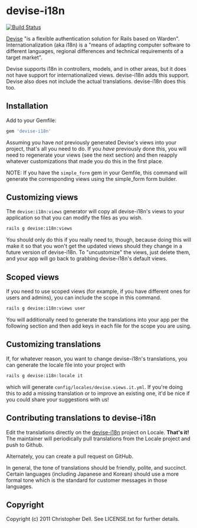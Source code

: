# devise-i18n

[![Build Status](https://secure.travis-ci.org/tigrish/devise-i18n.png)](http://travis-ci.org/tigrish/devise-i18n)

[Devise](https://github.com/plataformatec/devise) "is a flexible authentication solution for Rails based on Warden". Internationalization (aka i18n) is a "means of adapting computer software to different languages, regional differences and technical requirements of a target market".

Devise supports i18n in controllers, models, and in other areas, but it does not have support for internationalized views. devise-i18n adds this support. Devise also does not include the actual translations. devise-i18n does this too.

## Installation

Add to your Gemfile:
```ruby
gem 'devise-i18n'
```

Assuming you have _not_ previously generated Devise's views into your project, that's all you need to do. If you _have_ previously done this, you will need to regenerate your views (see the next section) and then reapply whatever customizations that made you do this in the first place.

NOTE: If you have the ```simple_form``` gem in your Gemfile, this command will generate the corresponding views using the simple_form form builder.

## Customizing views

The `devise:i18n:views` generator will copy all devise-i18n's views to your application so that you can modify the files as you wish.

``` sh
rails g devise:i18n:views
```
You should only do this if you really need to, though, because doing this will make it so that you won't get the updated views should they change in a future version of devise-i18n. To "uncustomize" the views, just delete them, and your app will go back to grabbing devise-i18n's default views.

## Scoped views

If you need to use scoped views (for example, if you have different ones for users and admins), you can include the scope in this command.
``` sh
rails g devise:i18n:views user
```

You will additionally need to generate the translations into your app per the following section and then add keys in each file for the scope you are using.

## Customizing translations

If, for whatever reason, you want to change devise-i18n's translations, you can generate the locale file into your project with 
``` sh
rails g devise:i18n:locale it
```

which will generate `config/locales/devise.views.it.yml`. If you're doing this to add a missing translation or to improve an existing one, it'd be nice if you could share your suggestions with us!


## Contributing translations to devise-i18n

Edit the translations directly on the [devise-i18n](http://www.localeapp.com/projects/377) project on Locale. **That's it!**
The maintainer will periodically pull translations from the Locale project and push to Github.

Alternately, you can create a pull request on GitHub.

In general, the tone of translations should be friendly, polite, and succinct. Certain languages (including Japanese and Korean) should use a more formal tone which is the standard for customer messages in those languages.

## Copyright

Copyright (c) 2011 Christopher Dell. See LICENSE.txt for
further details.
